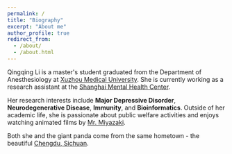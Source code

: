 ```yaml
---
permalink: /
title: "Biography"
excerpt: "About me"
author_profile: true
redirect_from: 
  - /about/
  - /about.html
---
```


Qingqing Li is a master's student graduated from the Department of Anesthesiology at [Xuzhou Medical University](https://gjjyen.xzhmu.edu.cn/info/1012/1132.htm). She is currently working as a research assistant at the [Shanghai Mental Health Center](https://www.shsmu.edu.cn/english/info/1085/1224.htm). 

Her research interests include **Major Depressive Disorder**, **Neurodegenerative Disease**, **Immunity**, and **Bioinformatics**. Outside of her academic life, she is passionate about public welfare activities and enjoys watching animated films by [Mr. Miyazaki](https://en.wikipedia.org/wiki/Hayao_Miyazaki).

Both she and the giant panda come from the same hometown - the beautiful [Chengdu, Sichuan](https://en.wikipedia.org/wiki/Chengdu).
